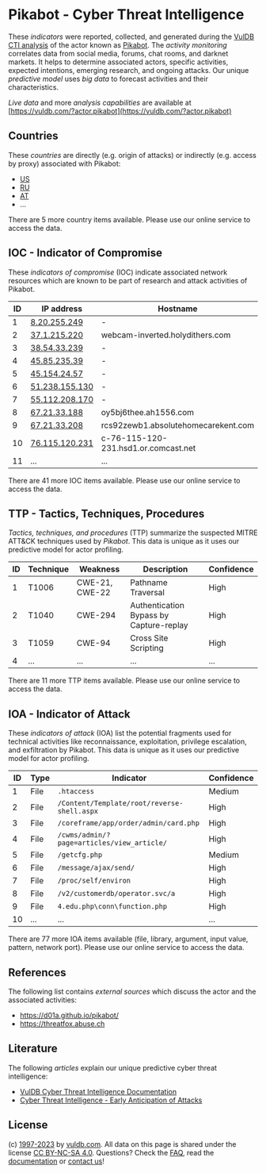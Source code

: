 # Pikabot - Cyber Threat Intelligence

These _indicators_ were reported, collected, and generated during the [VulDB CTI analysis](https://vuldb.com/?kb.cti) of the actor known as [Pikabot](https://vuldb.com/?actor.pikabot). The _activity monitoring_ correlates data from social media, forums, chat rooms, and darknet markets. It helps to determine associated actors, specific activities, expected intentions, emerging research, and ongoing attacks. Our unique _predictive model_ uses _big data_ to forecast activities and their characteristics.

_Live data_ and more _analysis capabilities_ are available at [https://vuldb.com/?actor.pikabot](https://vuldb.com/?actor.pikabot)

## Countries

These _countries_ are directly (e.g. origin of attacks) or indirectly (e.g. access by proxy) associated with Pikabot:

* [US](https://vuldb.com/?country.us)
* [RU](https://vuldb.com/?country.ru)
* [AT](https://vuldb.com/?country.at)
* ...

There are 5 more country items available. Please use our online service to access the data.

## IOC - Indicator of Compromise

These _indicators of compromise_ (IOC) indicate associated network resources which are known to be part of research and attack activities of Pikabot.

ID | IP address | Hostname | Campaign | Confidence
-- | ---------- | -------- | -------- | ----------
1 | [8.20.255.249](https://vuldb.com/?ip.8.20.255.249) | - | - | High
2 | [37.1.215.220](https://vuldb.com/?ip.37.1.215.220) | webcam-inverted.holydithers.com | - | High
3 | [38.54.33.239](https://vuldb.com/?ip.38.54.33.239) | - | - | High
4 | [45.85.235.39](https://vuldb.com/?ip.45.85.235.39) | - | - | High
5 | [45.154.24.57](https://vuldb.com/?ip.45.154.24.57) | - | - | High
6 | [51.238.155.130](https://vuldb.com/?ip.51.238.155.130) | - | - | High
7 | [55.112.208.170](https://vuldb.com/?ip.55.112.208.170) | - | - | High
8 | [67.21.33.188](https://vuldb.com/?ip.67.21.33.188) | oy5bj6thee.ah1556.com | - | High
9 | [67.21.33.208](https://vuldb.com/?ip.67.21.33.208) | rcs92zewb1.absolutehomecarekent.com | - | High
10 | [76.115.120.231](https://vuldb.com/?ip.76.115.120.231) | c-76-115-120-231.hsd1.or.comcast.net | - | High
11 | ... | ... | ... | ...

There are 41 more IOC items available. Please use our online service to access the data.

## TTP - Tactics, Techniques, Procedures

_Tactics, techniques, and procedures_ (TTP) summarize the suspected MITRE ATT&CK techniques used by _Pikabot_. This data is unique as it uses our predictive model for actor profiling.

ID | Technique | Weakness | Description | Confidence
-- | --------- | -------- | ----------- | ----------
1 | T1006 | CWE-21, CWE-22 | Pathname Traversal | High
2 | T1040 | CWE-294 | Authentication Bypass by Capture-replay | High
3 | T1059 | CWE-94 | Cross Site Scripting | High
4 | ... | ... | ... | ...

There are 11 more TTP items available. Please use our online service to access the data.

## IOA - Indicator of Attack

These _indicators of attack_ (IOA) list the potential fragments used for technical activities like reconnaissance, exploitation, privilege escalation, and exfiltration by Pikabot. This data is unique as it uses our predictive model for actor profiling.

ID | Type | Indicator | Confidence
-- | ---- | --------- | ----------
1 | File | `.htaccess` | Medium
2 | File | `/Content/Template/root/reverse-shell.aspx` | High
3 | File | `/coreframe/app/order/admin/card.php` | High
4 | File | `/cwms/admin/?page=articles/view_article/` | High
5 | File | `/getcfg.php` | Medium
6 | File | `/message/ajax/send/` | High
7 | File | `/proc/self/environ` | High
8 | File | `/v2/customerdb/operator.svc/a` | High
9 | File | `4.edu.php\conn\function.php` | High
10 | ... | ... | ...

There are 77 more IOA items available (file, library, argument, input value, pattern, network port). Please use our online service to access the data.

## References

The following list contains _external sources_ which discuss the actor and the associated activities:

* https://d01a.github.io/pikabot/
* https://threatfox.abuse.ch

## Literature

The following _articles_ explain our unique predictive cyber threat intelligence:

* [VulDB Cyber Threat Intelligence Documentation](https://vuldb.com/?kb.cti)
* [Cyber Threat Intelligence - Early Anticipation of Attacks](https://www.scip.ch/en/?labs.20201022)

## License

(c) [1997-2023](https://vuldb.com/?kb.changelog) by [vuldb.com](https://vuldb.com/?kb.about). All data on this page is shared under the license [CC BY-NC-SA 4.0](https://creativecommons.org/licenses/by-nc-sa/4.0/). Questions? Check the [FAQ](https://vuldb.com/?kb.faq), read the [documentation](https://vuldb.com/?kb) or [contact us](https://vuldb.com/?contact)!
